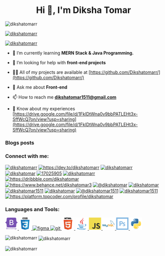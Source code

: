 <h1 align="center">Hi 👋, I'm Diksha Tomar</h1>


<p align="left"> <img src="https://komarev.com/ghpvc/?username=dikshatomarr&label=Profile%20views&color=0e75b6&style=flat" alt="dikshatomarr" /> </p>

<p align="left"> <a href="https://github.com/ryo-ma/github-profile-trophy"><img src="https://github-profile-trophy.vercel.app/?username=dikshatomarr" alt="dikshatomarr" /></a> </p>

<p align="left"> <a href="https://twitter.com/dikshatomarr" target="blank"><img src="https://img.shields.io/twitter/follow/dikshatomarr?logo=twitter&style=for-the-badge" alt="dikshatomarr" /></a> </p>

- 🌱 I’m currently learning **MERN Stack & Java Programming.**

- 🤝 I’m looking for help with **front-end projects**

- 👨‍💻 All of my projects are available at [https://github.com/Dikshatomarr/](https://github.com/Dikshatomarr/)

- 💬 Ask me about **Front-end**

- 📫 How to reach me **dikshatomar1511@gmail.com**

- 📄 Know about my experiences [https://drive.google.com/file/d/1FklDtWna0v9bbPATLEHt3x-SffWcQ7on/view?usp=sharing](https://drive.google.com/file/d/1FklDtWna0v9bbPATLEHt3x-SffWcQ7on/view?usp=sharing)

### Blogs posts
<!-- BLOG-POST-LIST:START -->
<!-- BLOG-POST-LIST:END -->

<h3 align="left">Connect with me:</h3>
<p align="left">
<a href="https://codepen.io/dikshatomarr" target="blank"><img align="center" src="https://raw.githubusercontent.com/rahuldkjain/github-profile-readme-generator/master/src/images/icons/Social/codepen.svg" alt="dikshatomarr" height="30" width="40" /></a>
<a href="https://dev.to/https://dev.to/dikshatomarr" target="blank"><img align="center" src="https://raw.githubusercontent.com/rahuldkjain/github-profile-readme-generator/master/src/images/icons/Social/devto.svg" alt="https://dev.to/dikshatomarr" height="30" width="40" /></a>
<a href="https://twitter.com/dikshatomarr" target="blank"><img align="center" src="https://raw.githubusercontent.com/rahuldkjain/github-profile-readme-generator/master/src/images/icons/Social/twitter.svg" alt="dikshatomarr" height="30" width="40" /></a>
<a href="https://linkedin.com/in/dikshatomar" target="blank"><img align="center" src="https://raw.githubusercontent.com/rahuldkjain/github-profile-readme-generator/master/src/images/icons/Social/linked-in-alt.svg" alt="dikshatomar" height="30" width="40" /></a>
<a href="https://stackoverflow.com/users/17025905" target="blank"><img align="center" src="https://raw.githubusercontent.com/rahuldkjain/github-profile-readme-generator/master/src/images/icons/Social/stack-overflow.svg" alt="17025905" height="30" width="40" /></a>
<a href="https://instagram.com/dikshatomarr" target="blank"><img align="center" src="https://raw.githubusercontent.com/rahuldkjain/github-profile-readme-generator/master/src/images/icons/Social/instagram.svg" alt="dikshatomarr" height="30" width="40" /></a>
<a href="https://dribbble.com/https://dribbble.com/dikshatomar" target="blank"><img align="center" src="https://raw.githubusercontent.com/rahuldkjain/github-profile-readme-generator/master/src/images/icons/Social/dribbble.svg" alt="https://dribbble.com/dikshatomar" height="30" width="40" /></a>
<a href="https://www.behance.net/https://www.behance.net/dikshatomar3" target="blank"><img align="center" src="https://raw.githubusercontent.com/rahuldkjain/github-profile-readme-generator/master/src/images/icons/Social/behance.svg" alt="https://www.behance.net/dikshatomar3" height="30" width="40" /></a>
<a href="https://medium.com/@dikshatomar" target="blank"><img align="center" src="https://raw.githubusercontent.com/rahuldkjain/github-profile-readme-generator/master/src/images/icons/Social/medium.svg" alt="@dikshatomar" height="30" width="40" /></a>
<a href="https://www.codechef.com/users/dikshatomar" target="blank"><img align="center" src="https://cdn.jsdelivr.net/npm/simple-icons@3.1.0/icons/codechef.svg" alt="dikshatomar" height="30" width="40" /></a>
<a href="https://www.hackerrank.com/dikshatomar1511" target="blank"><img align="center" src="https://raw.githubusercontent.com/rahuldkjain/github-profile-readme-generator/master/src/images/icons/Social/hackerrank.svg" alt="dikshatomar1511" height="30" width="40" /></a>
<a href="https://www.leetcode.com/dikshatomar" target="blank"><img align="center" src="https://raw.githubusercontent.com/rahuldkjain/github-profile-readme-generator/master/src/images/icons/Social/leet-code.svg" alt="dikshatomar" height="30" width="40" /></a>
<a href="https://www.hackerearth.com/@dikshatomar1511" target="blank"><img align="center" src="https://raw.githubusercontent.com/rahuldkjain/github-profile-readme-generator/master/src/images/icons/Social/hackerearth.svg" alt="@dikshatomar1511" height="30" width="40" /></a>
<a href="https://auth.geeksforgeeks.org/user/dikshatomar1511" target="blank"><img align="center" src="https://raw.githubusercontent.com/rahuldkjain/github-profile-readme-generator/master/src/images/icons/Social/geeks-for-geeks.svg" alt="dikshatomar1511" height="30" width="40" /></a>
<a href="https://www.topcoder.com/members/https://platform.topcoder.com/profile/dikshatomar" target="blank"><img align="center" src="https://raw.githubusercontent.com/rahuldkjain/github-profile-readme-generator/master/src/images/icons/Social/topcoder.svg" alt="https://platform.topcoder.com/profile/dikshatomar" height="30" width="40" /></a>
</p>

<h3 align="left">Languages and Tools:</h3>
<p align="left"> <a href="https://getbootstrap.com" target="_blank" rel="noreferrer"> <img src="https://raw.githubusercontent.com/devicons/devicon/master/icons/bootstrap/bootstrap-plain-wordmark.svg" alt="bootstrap" width="40" height="40"/> </a> <a href="https://www.w3schools.com/css/" target="_blank" rel="noreferrer"> <img src="https://raw.githubusercontent.com/devicons/devicon/master/icons/css3/css3-original-wordmark.svg" alt="css3" width="40" height="40"/> </a> <a href="https://www.figma.com/" target="_blank" rel="noreferrer"> <img src="https://www.vectorlogo.zone/logos/figma/figma-icon.svg" alt="figma" width="40" height="40"/> </a> <a href="https://git-scm.com/" target="_blank" rel="noreferrer"> <img src="https://www.vectorlogo.zone/logos/git-scm/git-scm-icon.svg" alt="git" width="40" height="40"/> </a> <a href="https://www.w3.org/html/" target="_blank" rel="noreferrer"> <img src="https://raw.githubusercontent.com/devicons/devicon/master/icons/html5/html5-original-wordmark.svg" alt="html5" width="40" height="40"/> </a> <a href="https://www.java.com" target="_blank" rel="noreferrer"> <img src="https://raw.githubusercontent.com/devicons/devicon/master/icons/java/java-original.svg" alt="java" width="40" height="40"/> </a> <a href="https://developer.mozilla.org/en-US/docs/Web/JavaScript" target="_blank" rel="noreferrer"> <img src="https://raw.githubusercontent.com/devicons/devicon/master/icons/javascript/javascript-original.svg" alt="javascript" width="40" height="40"/> </a> <a href="https://www.mysql.com/" target="_blank" rel="noreferrer"> <img src="https://raw.githubusercontent.com/devicons/devicon/master/icons/mysql/mysql-original-wordmark.svg" alt="mysql" width="40" height="40"/> </a> <a href="https://www.photoshop.com/en" target="_blank" rel="noreferrer"> <img src="https://raw.githubusercontent.com/devicons/devicon/master/icons/photoshop/photoshop-line.svg" alt="photoshop" width="40" height="40"/> </a> <a href="https://www.python.org" target="_blank" rel="noreferrer"> <img src="https://raw.githubusercontent.com/devicons/devicon/master/icons/python/python-original.svg" alt="python" width="40" height="40"/> </a> </p>

<p><img align="left" src="https://github-readme-stats.vercel.app/api/top-langs?username=dikshatomarr&show_icons=true&locale=en&layout=compact" alt="dikshatomarr" /></p>

<p>&nbsp;<img align="center" src="https://github-readme-stats.vercel.app/api?username=dikshatomarr&show_icons=true&locale=en" alt="dikshatomarr" /></p>

<p><img align="center" src="https://github-readme-streak-stats.herokuapp.com/?user=dikshatomarr&" alt="dikshatomarr" /></p>
